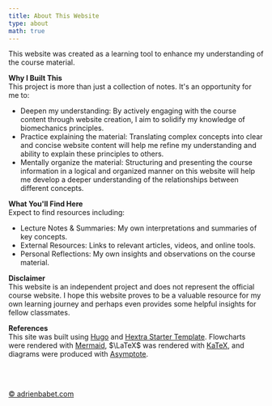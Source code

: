 ```yaml
---
title: About This Website
type: about
math: true
---
```


This website was created as a learning tool to enhance my understanding of the course material.

**Why I Built This**  
This project is more than just a collection of notes. It's an opportunity for me to:
- Deepen my understanding: By actively engaging with the course content through website creation, I aim to solidify my knowledge of biomechanics principles.
- Practice explaining the material: Translating complex concepts into clear and concise website content will help me refine my understanding and ability to explain these principles to others.
- Mentally organize the material: Structuring and presenting the course information in a logical and organized manner on this website will help me develop a deeper understanding of the relationships between different concepts.

**What You'll Find Here**  
Expect to find resources including:
- Lecture Notes & Summaries: My own interpretations and summaries of key concepts.
- External Resources: Links to relevant articles, videos, and online tools.
- Personal Reflections: My own insights and observations on the course material.

**Disclaimer**  
This website is an independent project and does not represent the official course website. I hope this website proves to be a valuable resource for my own learning journey and perhaps even provides some helpful insights for fellow classmates.

**References**  
This site was built using [Hugo](https://gohugo.io/) and [Hextra Starter Template](https://github.com/imfing/hextra-starter-template). Flowcharts were rendered with [Mermaid](https://mermaid.js.org/), $\LaTeX$ was rendered with [KaTeX](https://katex.org/), and diagrams were produced with [Asymptote](https://asymptote.sourceforge.io/).

<br><br>
<div class="flex justify-center"> 
    <a href="https://adrienbabet.com/" class="text-blue-500 hover:text-blue-700 no-underline" target="_blank"> 
        &copy; adrienbabet.com
    </a>
</div>